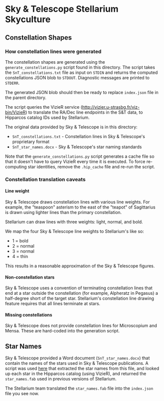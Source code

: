 Sky & Telescope Stellarium Skyculture
=====================================

Constellation Shapes
--------------------

### How constellation lines were generated

The constellation shapes are generated using the
`generate_constellations.py` script found in this directory.
The script takes the `SnT_constellations.txt` file as input on
`STDIN` and returns the computed constellations JSON blob
to `STDOUT`.  Diagnostic messages are printed to `STDERR`.

The generated JSON blob should then be ready to replace
`index.json` file in the parent directory.

The script queries the VizieR service (http://vizier.u-strasbg.fr/viz-bin/VizieR)
to translate the RA/Dec line endpoints in the S&T data, to Hipparcos
catalog IDs used by Stellarium.

The original data provided by Sky & Telescope is in this directory:

* `SnT_constellations.txt` - Constellation lines in Sky & Telescope's proprietary format
* `SnT_star_names.docx` - Sky & Telescope's star naming standards

Note that the `generate_constellations.py` script generates
a cache file so that it doesn't have to query VizieR every time
it is executed.  To force re-computing star identities, remove
the `.hip_cache` file and re-run the script.

### Constellation translation caveats

#### Line weight

Sky & Telescope draws constellation lines with various line weights.
For example, the "teaspoon" asterism to the east of the "teapot" of
Sagittarius is drawn using lighter lines than the primary constellation.

Stellarium can draw lines with three weights: light, normal, and bold.

We map the four Sky & Telescope line weights to Stellarium's like so:

* 1 = bold
* 2 = normal
* 3 = normal
* 4 = thin

This results in a reasonable approximation of the Sky & Telescope figures.

#### Non-constellation stars

Sky & Telescope uses a convention of terminating constellation lines
that end at a star outside the constellation (for example, Alpheratz
in Pegasus) a half-degree short of the target star.  Stellarium's
constellation line drawing feature requires that all lines terminate
at stars.

#### Missing constellations

Sky & Telescope does not provide constellation lines for Microscopium
and Mensa.  These are hard-coded into the generation script.

Star Names
----------

Sky & Telescope provided a Word document (`SnT_star_names.docx`) that contain
the names of the stars used in Sky & Telescope publications.  A script was 
used [here](https://github.com/Stellarium/stellarium/pull/562/files#diff-1fe68ae0f46adac2234529aa572caa58e3ce279287f785105db6c456b7af2a42)
that extracted the star names from this file, and looked up each star in
the Hipparcos catalog (using VizieR), and returned the `star_names.fab`
used in previous versions of Stellarium.

The Stellarium team translated the `star_names.fab` file into the
`index.json` file you see now.
